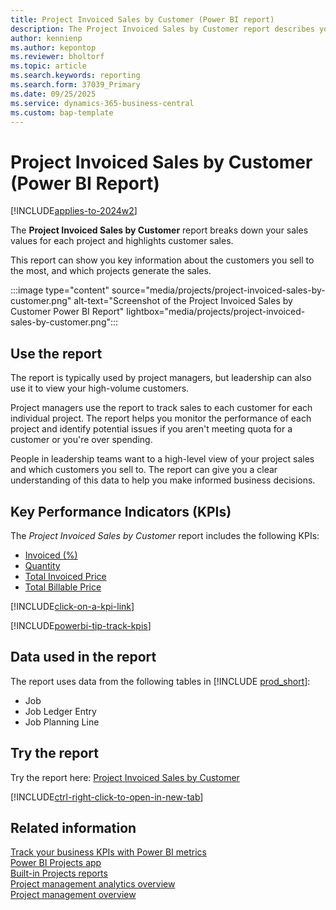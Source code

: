 ```yaml
---
title: Project Invoiced Sales by Customer (Power BI report)
description: The Project Invoiced Sales by Customer report describes your sales activities based on each project for specific customers.
author: kennienp
ms.author: kepontop
ms.reviewer: bholtorf
ms.topic: article
ms.search.keywords: reporting
ms.search.form: 37039_Primary
ms.date: 09/25/2025
ms.service: dynamics-365-business-central
ms.custom: bap-template
---
```


# Project Invoiced Sales by Customer (Power BI Report)

[!INCLUDE[applies-to-2024w2](includes/applies-to-2024w2.md)]

The **Project Invoiced Sales by Customer** report breaks down your sales values for each project and highlights customer sales.

This report can show you key information about the customers you sell to the most, and which projects generate the sales.

:::image type="content" source="media/projects/project-invoiced-sales-by-customer.png" alt-text="Screenshot of the Project Invoiced Sales by Customer Power BI Report" lightbox="media/projects/project-invoiced-sales-by-customer.png":::

## Use the report

The report is typically used by project managers, but leadership can also use it to view your high-volume customers.

Project managers use the report to track sales to each customer for each individual project. The report helps you monitor the performance of each project and identify potential issues if you aren't meeting quota for a customer or you're over spending.

People in leadership teams want to a high-level view of your project sales and which customers you sell to. The report can give you a clear understanding of this data to help you make informed business decisions.

## Key Performance Indicators (KPIs)

The *Project Invoiced Sales by Customer* report includes the following KPIs:

- [Invoiced (%)](projects-powerbi-kpis.md#invoiced-)
- [Quantity](projects-powerbi-kpis.md#quantity)
- [Total Invoiced Price](projects-powerbi-kpis.md#total-invoiced-price)
- [Total Billable Price](projects-powerbi-kpis.md#total-billable-price)

[!INCLUDE[click-on-a-kpi-link](includes/click-on-a-kpi-link.md)] 

[!INCLUDE[powerbi-tip-track-kpis](includes/powerbi-tip-track-kpis.md)]

## Data used in the report

The report uses data from the following tables in [!INCLUDE [prod_short](includes/prod_short.md)]:

- Job
- Job Ledger Entry
- Job Planning Line

## Try the report

Try the report here: [Project Invoiced Sales by Customer](https://businesscentral.dynamics.com?page=37039)

[!INCLUDE[ctrl-right-click-to-open-in-new-tab](includes/ctrl-right-click-to-open-in-new-tab.md)]

## Related information

[Track your business KPIs with Power BI metrics](track-kpis-with-power-bi-metrics.md)  
[Power BI Projects app](projects-powerbi-app.md)  
[Built-in Projects reports](project-reports.md)  
[Project management analytics overview](projects-analytics-overview.md)  
[Project management overview](projects-manage-projects.md)
